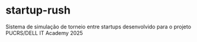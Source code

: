 # startup-rush
Sistema de simulação de torneio entre startups desenvolvido para o projeto PUCRS/DELL IT Academy 2025
